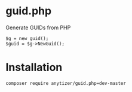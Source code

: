 # guid.php

Generate GUIDs from PHP

    $g = new guid();
    $guid = $g->NewGuid();


# Installation

    composer require anytizer/guid.php=dev-master


